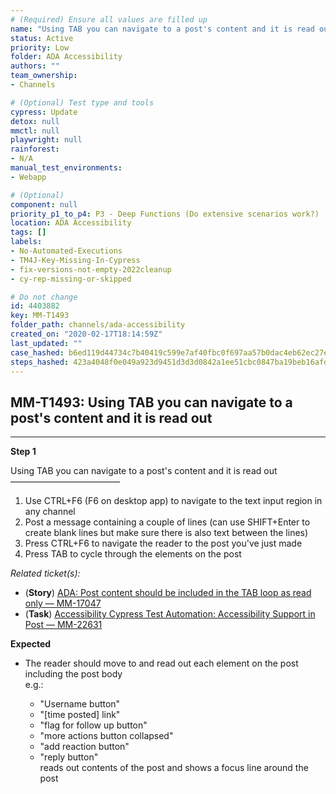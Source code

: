 ```yaml
---
# (Required) Ensure all values are filled up
name: "Using TAB you can navigate to a post's content and it is read out"
status: Active
priority: Low
folder: ADA Accessibility
authors: ""
team_ownership: 
- Channels

# (Optional) Test type and tools
cypress: Update
detox: null
mmctl: null
playwright: null
rainforest: 
- N/A
manual_test_environments: 
- Webapp

# (Optional)
component: null
priority_p1_to_p4: P3 - Deep Functions (Do extensive scenarios work?)
location: ADA Accessibility
tags: []
labels: 
- No-Automated-Executions
- TM4J-Key-Missing-In-Cypress
- fix-versions-not-empty-2022cleanup
- cy-rep-missing-or-skipped

# Do not change
id: 4403882
key: MM-T1493
folder_path: channels/ada-accessibility
created_on: "2020-02-17T18:14:59Z"
last_updated: ""
case_hashed: b6ed119d44734c7b40419c599e7af40fbc0f697aa57b0dac4eb62ec27e34c2dc091266c20292db6231e5b5081d17398a
steps_hashed: 423a4048f0e049a923d9451d3d3d0842a1ee51cbc0847ba19beb16afd77dc4d491062ef2e3486c49a41fb2138d32c613
---
```


## MM-T1493: Using TAB you can navigate to a post's content and it is read out

---

**Step 1**

Using TAB you can navigate to a post's content and it is read out\
–––––––––––––––––––––––––

1. Use CTRL+F6 (F6 on desktop app) to navigate to the text input region in any channel
2. Post a message containing a couple of lines (can use SHIFT+Enter to create blank lines but make sure there is also text between the lines)
3. Press CTRL+F6 to navigate the reader to the post you've just made
4. Press TAB to cycle through the elements on the post

_Related ticket(s):_

- (**Story**) [ADA: Post content should be included in the TAB loop as read only — MM-17047](https://mattermost.atlassian.net/browse/MM-17047)
- (**Task**) [Accessibility Cypress Test Automation: Accessibility Support in Post — MM-22631](https://mattermost.atlassian.net/browse/MM-22631)

**Expected**

- The reader should move to and read out each element on the post including the post body\
  e.g.:

  - "Username button"
  - "\[time posted] link"
  - "flag for follow up button"
  - "more actions button collapsed"
  - "add reaction button"
  - "reply button"
    \
    reads out contents of the post and shows a focus line around the post
